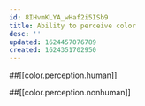 ```yaml
---
id: 8IHvmKLYA_wHaf2i5ISb9
title: Ability to perceive color
desc: ''
updated: 1624457076789
created: 1624351702950
---
```


##[[color.perception.human]]

##[[color.perception.nonhuman]]
